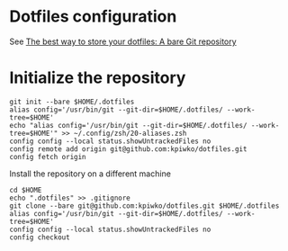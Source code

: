 # Dotfiles configuration

See [The best way to store your dotfiles: A bare Git repository](https://www.ackama.com/articles/the-best-way-to-store-your-dotfiles-a-bare-git-repository-explained/)

# Initialize the repository

```
git init --bare $HOME/.dotfiles
alias config='/usr/bin/git --git-dir=$HOME/.dotfiles/ --work-tree=$HOME'
echo "alias config='/usr/bin/git --git-dir=$HOME/.dotfiles/ --work-tree=$HOME'" >> ~/.config/zsh/20-aliases.zsh
config config --local status.showUntrackedFiles no
config remote add origin git@github.com:kpiwko/dotfiles.git
config fetch origin
```

Install the repository on a different machine

```
cd $HOME
echo ".dotfiles" >> .gitignore
git clone --bare git@github.com:kpiwko/dotfiles.git $HOME/.dotfiles
alias config='/usr/bin/git --git-dir=$HOME/.dotfiles/ --work-tree=$HOME'
config config --local status.showUntrackedFiles no
config checkout
```
